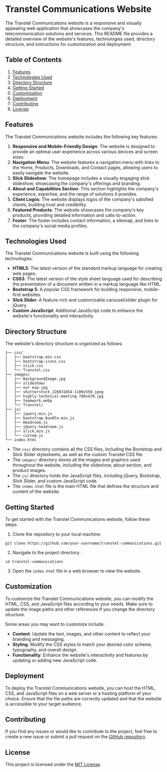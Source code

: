 # Transtel Communications Website

The Transtel Communications website is a responsive and visually appealing web application that showcases the company's telecommunication solutions and services. This README file provides a detailed overview of the website's features, technologies used, directory structure, and instructions for customization and deployment.

## Table of Contents
1. [Features](#features)
2. [Technologies Used](#technologies-used)
3. [Directory Structure](#directory-structure)
4. [Getting Started](#getting-started)
5. [Customization](#customization)
6. [Deployment](#deployment)
7. [Contributing](#contributing)
8. [License](#license)

## Features
The Transtel Communications website includes the following key features:

1. **Responsive and Mobile-Friendly Design**: The website is designed to provide an optimal user experience across various devices and screen sizes.
2. **Navigation Menu**: The website features a navigation menu with links to the Home, Products, Downloads, and Contact pages, allowing users to easily navigate the website.
3. **Slick Slideshow**: The homepage includes a visually engaging slick slideshow, showcasing the company's offerings and branding.
4. **About and Capabilities Section**: This section highlights the company's experience, expertise, and the range of solutions it provides.
5. **Client Logos**: The website displays logos of the company's satisfied clients, building trust and credibility.
6. **Featured Products**: The website showcases the company's key products, providing detailed information and calls-to-action.
7. **Footer**: The footer includes contact information, a sitemap, and links to the company's social media profiles.

## Technologies Used
The Transtel Communications website is built using the following technologies:

- **HTML5**: The latest version of the standard markup language for creating web pages.
- **CSS3**: The latest version of the style sheet language used for describing the presentation of a document written in a markup language like HTML.
- **Bootstrap 5**: A popular CSS framework for building responsive, mobile-first websites.
- **Slick Slider**: A feature-rich and customizable carousel/slider plugin for jQuery.
- **Custom JavaScript**: Additional JavaScript code to enhance the website's functionality and interactivity.

## Directory Structure
The website's directory structure is organized as follows:

```
├── css/
│   ├── bootstrap.min.css
│   ├── bootstrap-icons.css
│   ├── slick.css
│   └── Transtel.css
├── images/
│   ├── BackgroundImage.jpg
│   ├── slideshow/
│   ├── our exp.jpg
│   ├── shutterstock_226031854-1100x550.jpeg
│   ├── highly-technical-meeting-780x470.jpg
│   ├── teamwork.webp
│   └── Transtel/
├── js/
│   ├── jquery.min.js
│   ├── bootstrap.bundle.min.js
│   ├── Headroom.js
│   ├── jQuery.headroom.js
│   ├── slick.min.js
│   └── custom.js
└── index.html
```

- The `css/` directory contains all the CSS files, including the Bootstrap and Slick Slider stylesheets, as well as the custom Transtel CSS file.
- The `images/` directory stores all the images and graphics used throughout the website, including the slideshow, about section, and product images.
- The `js/` directory holds the JavaScript files, including jQuery, Bootstrap, Slick Slider, and custom JavaScript code.
- The `index.html` file is the main HTML file that defines the structure and content of the website.

## Getting Started
To get started with the Transtel Communications website, follow these steps:

1. Clone the repository to your local machine:
```
git clone https://github.com/your-username/transtel-communications.git
```
2. Navigate to the project directory:
```
cd transtel-communications
```
3. Open the `index.html` file in a web browser to view the website.

## Customization
To customize the Transtel Communications website, you can modify the HTML, CSS, and JavaScript files according to your needs. Make sure to update the image paths and other references if you change the directory structure.

Some areas you may want to customize include:

- **Content**: Update the text, images, and other content to reflect your branding and messaging.
- **Styling**: Modify the CSS styles to match your desired color scheme, typography, and overall design.
- **Functionality**: Enhance the website's interactivity and features by updating or adding new JavaScript code.

## Deployment
To deploy the Transtel Communications website, you can host the HTML, CSS, and JavaScript files on a web server or a hosting platform of your choice. Ensure that the file paths are correctly updated and that the website is accessible to your target audience.

## Contributing
If you find any issues or would like to contribute to the project, feel free to create a new issue or submit a pull request on the [GitHub repository](https://github.com/your-username/transtel-communications).

## License
This project is licensed under the [MIT License](LICENSE).
